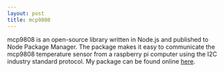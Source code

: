 ```yaml
---
layout: post
title: mcp9808
---
```


mcp9808 is an open-source library written in Node.js and published to Node Package Manager. The package makes it easy to communicate the mcp9808 temperature sensor from a raspberry pi computer using the I2C industry standard protocol. My package can be found online [here](https://www.npmjs.com/package/mcp9808 "link to package").
